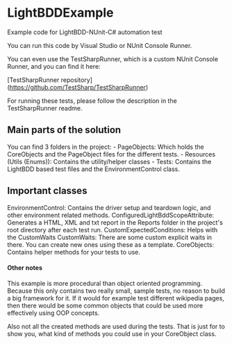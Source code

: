 # LightBDDExample
Example code for LightBDD-NUnit-C# automation test

You can run this code by Visual Studio or NUnit Console Runner.

You can even use the TestSharpRunner, which is a custom NUnit Console Runner, and you can find it here:

[TestSharpRunner repository] (https://github.com/TestSharp/TestSharpRunner)

For running these tests, please follow the description in the TestSharpRunner readme.

## Main parts of the solution ##

You can find 3 folders in the project:
    - PageObjects: Which holds the CoreObjects and the PageObject files for the different tests.
    - Resources (Utils (Enums)): Contains the utility/helper classes
    - Tests: Contains the LightBDD based test files and the EnvironmentControl class.
    
## Important classes ##

EnvironmentControl: Contains the driver setup and teardown logic, and other environment related methods.
ConfiguredLightBddScopeAttribute: Generates a HTML, XML and txt report in the Reports folder in the project's root directory after each test run.
CustomExpectedConditions: Helps with the CustomWaits
CustomWaits: There are some custom explicit waits in there. You can create new ones using these as a template.
CoreObjects: Contains helper methods for your tests to use.

#### Other notes ####

This example is more procedural than object oriented programming. Because this only contains two really small, sample tests, no reason to build a big framework for it. If it would for example test different wikipedia pages, then there would be some common objects that could be used more effectively using OOP concepts.

Also not all the created methods are used during the tests. That is just for to show you, what kind of methods you could use in your CoreObject class.